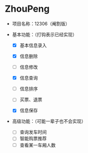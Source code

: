 # ZhouPeng
- 项目名称：12306（阉割版）

- 基本功能：（打钩表示已经实现）

  - [x] 基本信息录入

  - [x] 信息删除

  - [ ] 信息修改

  - [x] 信息查询

  - [ ] 信息排序

  - [ ] 买票、退票

  - [x] 信息保存

- 高级功能：（可能一辈子也不会实现）

  - [ ]  查询发车时间
  - [ ] 智能购票推荐
  - [ ] 查看某一车厢人数

###### 